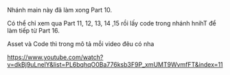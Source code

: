 Nhánh main này đã làm xong Part 10. 

Có thể chỉ xem qua Part 11, 12, 13, 14 ,15 rồi lấy code trong nhánh hnihT để làm tiếp từ Part 16.

Asset và Code thì trong mô tả mỗi video đêu có nha

https://www.youtube.com/watch?v=dkBj9uLnelY&list=PL6bqhqO0Ba776ksb3F9P_xmUMT9WvmfFT&index=11
